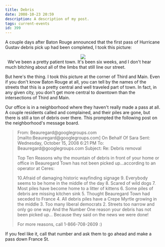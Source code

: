 ```yaml
---
title: Debris
date: 2008-10-23 20:59
description: A description of my post.
tags: current-events
id: 399
---
```

A couple days after Baton Rouge announced that the first pass of Hurricane Gustav debris pick up had been completed, I took this picture:

<center><img src="/img/debris.jpg"></center>
<span class="spanEndPreview">&nbsp;</span>
We've been a pretty patient town.  It's been six weeks, and I don't hear much bitching about all of the limbs that still line our street.

But here's the thing.  I took this picture at the corner of Third and Main.  Even if you don't know Baton Rouge at all, you can tell by the names of the streets that this is a pretty central and well traveled part of town.  In fact, in any given city, you don't get more central to downtown than the intersections of Third and Main.

Our office is in a neighborhood where they haven't really made a pass at all.  A couple residents called and complained, and their piles are gone, but there is still a ton of debris over there.  This prompted the following post on the neighborhood's message board.

<blockquote>
From: Beauregard@googlegroups.com [mailto:Beauregard@googlegroups.com]
On Behalf Of Sara 
Sent: Wednesday, October 15, 2008 6:21 PM
To: Beauregard@googlegroups.com
Subject: Re: Debris removal

Top Ten Reasons why the mountain of debris in front of your home or
office in Beauregard Town has not been picked up...according to an
operator at Ceres:

10.Afraid of damaging historic wayfinding signage
9. Everybody seems to be home in the middle of the day
8. Scared of wild dogs
7. Most piles have become home to a litter of kittens
6. Some piles of debris are missing kitchen sink
5. Thought Beauregard Town had seceded to France
4. All debris piles have a Crepe Myrtle growing in the middle
3. Too many liberal democrats
2. Streets too narrow and only go one way
And the Number One reason your debris has not been picked up...
Because they said on the news we were done!

For more reasons, call 1-866-708-2609 :) 
</blockquote>

If you feel like it, call that number and ask them to go ahead and make a pass down France St.